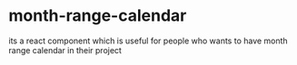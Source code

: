 # month-range-calendar
its a react component which is useful for people who wants to have month range calendar in their project
